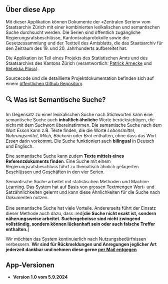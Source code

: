 ## Über diese App

Mit dieser Applikation können Dokumente der «Zentralen Serien» vom Staatsarchiv Zürich mit einer kombinierten lexikalischen und semantischen Suche durchsucht werden. Die Serien sind öffentlich zugängliche Regierungsratsbeschlüsse, Kantonsratsprotokolle sowie die Gesetzessammlung und der Textteil des Amtsblatts, die das Staatsarchiv für den Zeitraum des 19. und 20. Jahrhunderts aufbereitet hat.

Die Applikation ist Teil eines Projekts des Statistischen Amts und des Staatsarchivs des Kantons Zürich (verantwortlich: [Patrick Arnecke](mailto:patrick.arnecke@statistik.ji.zh.ch) und [Rebekka Plüss](mailto:rebekka.pluess@zh.ch)). 

Sourcecode und die detaillierte Projektdokumentation befinden sich auf einem [öffentlichen Github Repository](https://github.com/machinelearningZH/ai-search_staatsarchiv).

## 🔍 Was ist Semantische Suche?

Im Gegensatz zu einer lexikalischen Suche nach Stichworten kann eine semantische Suche auch **inhaltlich ähnliche** Worte berücksichtigen, die nicht mit dem Suchwort übereinstimmen. Die semantische Suche nach dem Wort *Essen* kann z.B. Texte finden, die die Worte *Lebensmittel*, *Nahrungsmittel*, *Milch*, *Bäckerin* oder *Brot* enthalten, ohne dass das Wort *Essen* darin vorkommt. Die Suche funktioniert auch **bilingual** in Deutsch und Englisch.

Eine semantische Suche kann zudem **Texte mittels eines Referenzdokuments finden**. Eine Suche mit einem Regierungsratsbeschluss führt zu thematisch ähnlich gelagerten Beschlüssen und Geschäften in den vier Serien.

Semantische Suche arbeitet mit statistischen Methoden und Machine Learning. Das System hat auf Basis von grossen Textmengen Wort- und Satzähnlichkeiten gelernt und kann diese Ähnlichkeiten für die Suche nach Dokumenten nutzen.<br><br>Eine semantische Suche hat viele Vorteile. Andererseits führt der Einsatz dieser Methode auch dazu, dass :red[**die Suche nicht exakt ist, sondern näherungsweise arbeitet. Suchergebnisse sind nicht zwingend vollständig, sondern können lückenhaft sein oder auch falsche Treffer enthalten.**]

Wir möchten das System kontinuierlich nach Nutzungsbedürfnissen verbessern. **Wir sind für Rückmeldungen und Anregungen jeglicher Art jederzeit dankbar und nehmen diese gerne [per Mail entgegen](mailto:staatsarchivzh@ji.zh.ch)**

## App-Versionen
- **Version 1.0 vom 5.9.2024**
